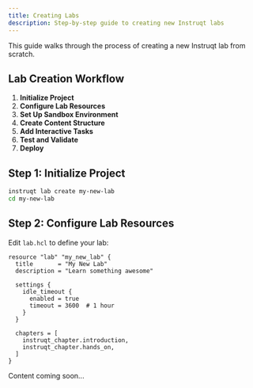 ```yaml
---
title: Creating Labs
description: Step-by-step guide to creating new Instruqt labs
---
```


This guide walks through the process of creating a new Instruqt lab from scratch.

## Lab Creation Workflow

1. **Initialize Project**
2. **Configure Lab Resources**
3. **Set Up Sandbox Environment** 
4. **Create Content Structure**
5. **Add Interactive Tasks**
6. **Test and Validate**
7. **Deploy**

## Step 1: Initialize Project

```bash
instruqt lab create my-new-lab
cd my-new-lab
```

## Step 2: Configure Lab Resources

Edit `lab.hcl` to define your lab:

```hcl
resource "lab" "my_new_lab" {
  title       = "My New Lab"
  description = "Learn something awesome"
  
  settings {
    idle_timeout {
      enabled = true
      timeout = 3600  # 1 hour
    }
  }
  
  chapters = [
    instruqt_chapter.introduction,
    instruqt_chapter.hands_on,
  ]
}
```

Content coming soon...